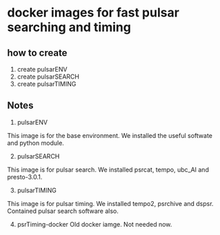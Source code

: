 # docker images for fast pulsar searching and timing

## how to create
1. create  pulsarENV
2. create pulsarSEARCH
3. create pulsarTIMING

## Notes
1. pulsarENV

This image is for the base environment. We installed the useful softwate and
python module.

2. pulsarSEARCH

This image is for pulsar search. We installed psrcat, tempo, ubc_AI and presto-3.0.1.

3. pulsarTIMING

This image is for pulsar timing. We installed tempo2, psrchive and dspsr.
Contained pulsar search software also.

4. psrTiming-docker
Old docker iamge. Not needed now.
